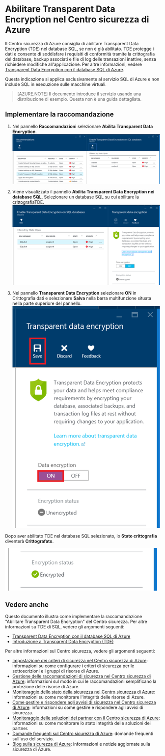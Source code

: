 <properties
   pageTitle="Abilitare Transparent Data Encryption nel Centro sicurezza di Azure | Microsoft Azure"
   description="In questo documento è illustrato come implementare la raccomandazione **AbilitareTransparent Data Encryption** del Centro sicurezza di Azure."
   services="security-center"
   documentationCenter="na"
   authors="TerryLanfear"
   manager="MBaldwin"
   editor=""/>

<tags
   ms.service="security-center"
   ms.devlang="na"
   ms.topic="article"
   ms.tgt_pltfrm="na"
   ms.workload="na"
   ms.date="07/29/2016"
   ms.author="terrylan"/>

# Abilitare Transparent Data Encryption nel Centro sicurezza di Azure

Il Centro sicurezza di Azure consiglia di abilitare Transparent Data Encryption (TDE) nel database SQL, se non è già abilitato. TDE protegge i dati e consente di soddisfare i requisiti di conformità tramite la crittografia del database, backup associati e file di log delle transazioni inattive, senza richiedere modifiche all'applicazione. Per altre informazioni, vedere [Transparent Data Encryption con il database SQL di Azure](https://msdn.microsoft.com/library/dn948096).

Questa indicazione si applica esclusivamente al servizio SQL di Azure e non include SQL in esecuzione sulle macchine virtuali.

> [AZURE.NOTE] Il documento introduce il servizio usando una distribuzione di esempio. Questa non è una guida dettagliata.

## Implementare la raccomandazione

1. Nel pannello **Raccomandazioni** selezionare **Abilita Transparent Data Encryption**. ![Abilitare Transparent Data Encryption][1]

2. Viene visualizzato il pannello **Abilita Transparent Data Encryption nei database SQL**. Selezionare un database SQL su cui abilitare la crittografiaTDE. ![Selezionare database SQL per abilitare la crittografia TDE][2]
3. Nel pannello **Transparent Data Encryption** selezionare **ON** in Crittografia dati e selezionare **Salva** nella barra multifunzione situata nella parte superiore del pannello. ![Attivare la crittografia TDE][3]

  Dopo aver abilitato TDE nel database SQL selezionato, lo **Stato crittografia** diventerà **Crittografato**.

  ![Stato della crittografia][4]

## Vedere anche

Questo documento illustra come implementare la raccomandazione "Abilitare Transparent Data Encryption" del Centro sicurezza. Per altre informazioni su TDE di SQL, vedere gli argomenti seguenti:

- [Transparent Data Encryption con il database SQL di Azure](https://msdn.microsoft.com/library/dn948096)
- [Introduzione a Transparent Data Encryption (TDE)](../sql-data-warehouse/sql-data-warehouse-encryption-tde.md)

Per altre informazioni sul Centro sicurezza, vedere gli argomenti seguenti:

- [Impostazione dei criteri di sicurezza nel Centro sicurezza di Azure](security-center-policies.md): informazioni su come configurare i criteri di sicurezza per le sottoscrizioni e i gruppi di risorse di Azure.
- [Gestione delle raccomandazioni di sicurezza nel Centro sicurezza di Azure](security-center-recommendations.md): informazioni sul modo in cui le raccomandazioni semplificano la protezione delle risorse di Azure.
- [Monitoraggio dello stato della sicurezza nel Centro sicurezza di Azure](security-center-monitoring.md): informazioni su come monitorare l'integrità delle risorse di Azure.
- [Come gestire e rispondere agli avvisi di sicurezza nel Centro sicurezza di Azure](security-center-managing-and-responding-alerts.md): informazioni su come gestire e rispondere agli avvisi di sicurezza.
- [Monitoraggio delle soluzioni dei partner con il Centro sicurezza di Azure](security-center-partner-solutions.md): informazioni su come monitorare lo stato integrità delle soluzioni dei partner.
- [Domande frequenti sul Centro sicurezza di Azure](security-center-faq.md): domande frequenti sull'uso del servizio.
- [Blog sulla sicurezza di Azure](http://blogs.msdn.com/b/azuresecurity/): informazioni e notizie aggiornate sulla sicurezza di Azure.

<!--Image references-->
[1]: ./media/security-center-enable-tde-on-sql-databases/enable-tde.png
[2]: ./media/security-center-enable-tde-on-sql-databases/transparent-data-encryption-blade.png
[3]: ./media/security-center-enable-tde-on-sql-databases/turn-on-tde.png
[4]: ./media/security-center-enable-tde-on-sql-databases/encrypted.png

<!---HONumber=AcomDC_0803_2016-->